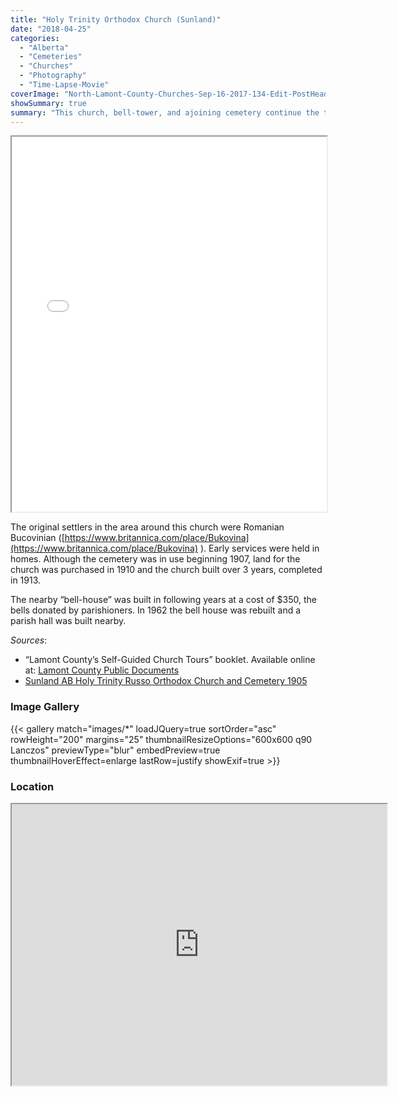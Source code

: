 ```yaml
---
title: "Holy Trinity Orthodox Church (Sunland)"
date: "2018-04-25"
categories: 
  - "Alberta"
  - "Cemeteries"
  - "Churches"
  - "Photography"
  - "Time-Lapse-Movie"
coverImage: "North-Lamont-County-Churches-Sep-16-2017-134-Edit-PostHeader.jpg"
showSummary: true
summary: "This church, bell-tower, and ajoining cemetery continue the theme of being well-kept and picturesque."
---
```


<iframe src="//www.youtube.com/embed/ud5Lfv8rFSo" width="100%" height="600" allowfullscreen="allowfullscreen"></iframe>

The original settlers in the area around this church were Romanian Bucovinian ([https://www.britannica.com/place/Bukovina](https://www.britannica.com/place/Bukovina) ). Early services were held in homes. Although the cemetery was in use beginning 1907, land for the church was purchased in 1910 and the church built over 3 years, completed in 1913.

The nearby “bell-house” was built in following years at a cost of $350, the bells donated by parishioners. In 1962 the bell house was rebuilt and a parish hall was built nearby.

_Sources_:

- “Lamont County’s Self-Guided Church Tours” booklet. Available online at: [Lamont County Public Documents](https://lamontcounty.civicweb.net/filepro/documents/?preview=18486)
- [Sunland AB Holy Trinity Russo Orthodox Church and Cemetery 1905](http://orthodoxcanada.ca/Sunland_AB_Holy_Trinity_Russo_Orthodox_Church_and_Cemetery_1905)

### Image Gallery
{{< gallery match="images/*" loadJQuery=true sortOrder="asc" rowHeight="200" margins="25" thumbnailResizeOptions="600x600 q90 Lanczos" previewType="blur" embedPreview=true thumbnailHoverEffect=enlarge lastRow=justify showExif=true >}}

### Location

<iframe src="https://www.google.com/maps/embed?pb=!1m18!1m12!1m3!1d2345.667909474872!2d-112.25945508367215!3d53.99091933393433!2m3!1f0!2f0!3f0!3m2!1i1024!2i768!4f13.1!3m3!1m2!1s0x0%3A0x0!2zNTPCsDU5JzI3LjMiTiAxMTLCsDE1JzI2LjIiVw!5e0!3m2!1sen!2sca!4v1523151564721" width="600" height="450" allowfullscreen="allowfullscreen"></iframe>
